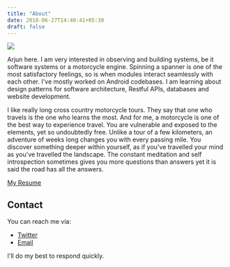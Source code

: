 ```yaml
---
title: "About"
date: 2018-06-27T14:40:41+05:30
draft: false
---
```



<img src="/resources/profile.jpg.webp" style="max-width: 50%"/>

Arjun here. I am very interested in observing and building systems, be it software systems or a motorcycle engine. Spinning a spanner is one of the most satisfactory feelings, so is when modules interact seamlessly with each other.
I've mostly worked on Android codebases. I am learning about design patterns for software architecture, Restful APIs, databases and website development.

I like really long cross country motorcycle tours. They say that one who travels is the one who learns the most. And for me, a motorcycle is one of the best way to experience travel. You are vulnerable and exposed to the elements, yet so undoubtedly free. Unlike a tour of a few kilometers, an adventure of weeks long changes you with every passing mile. You discover something deeper within yourself, as if you've travelled your mind as you've travelled the landscape. The constant meditation and self introspection sometimes gives you more questions than answers yet it is said the road has all the answers. 

[My Resume](/resources/cv.pdf)

## Contact

You can reach me via:

* [Twitter](https://twitter.com/arjun_0_biju)
* [Email](mailto:arjunnandu.ab@gmail.com)

I'll do my best to respond quickly.


